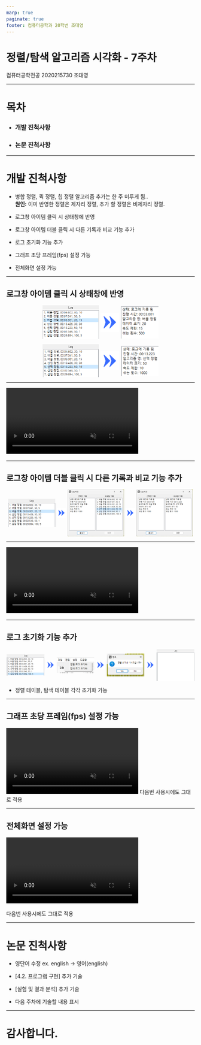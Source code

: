 ```yaml
---
marp: true
paginate: true
footer: 컴퓨터공학과 20학번 조대영
---
```


# 정렬/탐색 알고리즘 시각화 - 7주차

컴퓨터공학전공 2020215730 조대영

---

<!-- _header: 목차-->

# 목차

* ### 개발 진척사항

* ### 논문 진척사항

---

<!-- _header: 개발 진척사항-->

# 개발 진척사항

* 병합 정렬, 퀵 정렬, 힙 정렬 알고리즘 추가는 한 주 미루게 됨..<br>**원인:** 이미 반영한 정렬은 제자리 정렬, 추가 할 정렬은 비제자리 정렬.

* 로그창 아이템 클릭 시 상태창에 반영

* 로그창 아이템 더블 클릭 시 다른 기록과 비교 기능 추가

* 로그 초기화 기능 추가

* 그래프 초당 프레임(fps) 설정 가능

* 전체화면 설정 가능




---

<!-- _header: 개발 진척사항-->

## 로그창 아이템 클릭 시 상태창에 반영

<p align="center">
    <img src="./images/log_click1.png" align="center" width="30%"/>
    <img src="./images/arrow.png" align="center" width="10%"/>
    <img src="./images/log_click2.png" align="center" width="20%"/>
</p>

<p align="center">
    <img src="./images/log_click3.png" align="center" width="30%"/>
    <img src="./images/arrow.png" align="center" width="10%"/>
    <img src="./images/log_click4.png" align="center" width="20%"/>
</p>



---

<!-- _header: 개발 진척사항-->

<video muted controls width="70%">
    <source src="./images/log_c.mp4" type="video/mp4"/>
</video>



---

<!-- _header: 개발 진척사항-->

## 로그창 아이템 더블 클릭 시 다른 기록과 비교 기능 추가

<p align="center">
    <img src="./images/log_click1.png" align="center" width="25%"/>
    <img src="./images/arrow.png" align="center" width="5%"/>
    <img src="./images/log_doubleclick1.png" align="center" width="30%"/>
    <img src="./images/arrow.png" align="center" width="5%"/>
    <img src="./images/log_doubleclick2.png" align="center" width="30%"/>
</p>



---

<!-- _header: 개발 진척사항-->

<video muted controls width="70%">
    <source src="./images/log_dc.mp4" type="video/mp4"/>
</video>



---

<!-- _header: 개발 진척사항-->

## 로그 초기화 기능 추가

<p align="center">
    <img src="./images/log_init1.png" align="center" width="20%"/>
    <img src="./images/arrow.png" align="center" width="5%"/>
    <img src="./images/log_init2.png" align="center" width="20%"/>
    <img src="./images/arrow.png" align="center" width="5%"/>
    <img src="./images/log_init3.png" align="center" width="20%"/>
    <img src="./images/arrow.png" align="center" width="5%"/>
    <img src="./images/log_init4.png" align="center" width="20%"/>
</p>
 
* 정렬 테이블, 탐색 테이블 각각 초기화 가능

---

<!-- _header: 개발 진척사항-->

## 그래프 초당 프레임(fps) 설정 가능

<video muted controls width="70%">
    <source src="./images/frame.mp4" type="video/mp4"/>
</video>
다음번 사용시에도 그대로 적용

---

<!-- _header: 개발 진척사항-->

## 전체화면 설정 가능

<video muted controls width="70%">
  <source src="./images/fullscreen.mp4" type="video/mp4"/>
</video>

다음번 사용시에도 그대로 적용

---

<!-- _header: 논문 진척사항-->

# 논문 진척사항

* 영단어 수정 ex. english -> 영어(english)

* [4.2. 프로그램 구현] 추가 기술

* [실험 및 결과 분석] 추가 기술

* 다음 주차에 기술할 내용 표시

---

# 감사합니다.